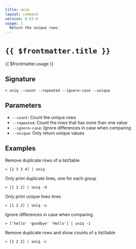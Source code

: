 ```yaml
---
title: uniq
layout: command
version: 0.63.0
usage: |
  Return the unique rows.
---
```


# `{{ $frontmatter.title }}`

<div style='white-space: pre-wrap;'>{{ $frontmatter.usage }}</div>

## Signature

```> uniq --count --repeated --ignore-case --unique```

## Parameters

 -  `--count`: Count the unique rows
 -  `--repeated`: Count the rows that has more than one value
 -  `--ignore-case`: Ignore differences in case when comparing
 -  `--unique`: Only return unique values

## Examples

Remove duplicate rows of a list/table
```shell
> [2 3 3 4] | uniq
```

Only print duplicate lines, one for each group
```shell
> [1 2 2] | uniq -d
```

Only print unique lines lines
```shell
> [1 2 2] | uniq -u
```

Ignore differences in case when comparing
```shell
> ['hello' 'goodbye' 'Hello'] | uniq -i
```

Remove duplicate rows and show counts of a list/table
```shell
> [1 2 2] | uniq -c
```
